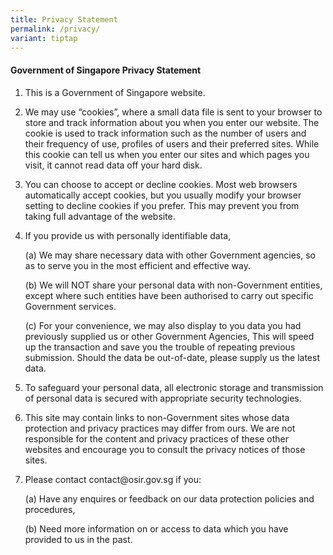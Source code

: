```yaml
---
title: Privacy Statement
permalink: /privacy/
variant: tiptap
---
```

<h4><strong>Government of Singapore Privacy Statement</strong></h4>
<ol data-tight="true" class="tight">
<li>
<p>This is a Government of Singapore website.</p>
<p></p>
</li>
<li>
<p>We may use “cookies”, where a small data file is sent to your browser
to store and track information about you when you enter our website. The
cookie is used to track information such as the number of users and their
frequency of use, profiles of users and their preferred sites. While this
cookie can tell us when you enter our sites and which pages you visit,
it cannot read data off your hard disk.</p>
<p></p>
</li>
<li>
<p>You can choose to accept or decline cookies. Most web browsers automatically
accept cookies, but you usually modify your browser setting to decline
cookies if you prefer. This may prevent you from taking full advantage
of the website.</p>
<p></p>
</li>
<li>
<p>If you provide us with personally identifiable data,</p>
<p>(a) We may share necessary data with other Government agencies, so as
to serve you in the most efficient and effective way.</p>
<p>(b) We will NOT share your personal data with non-Government entities,
except where such entities have been authorised to carry out specific Government
services.</p>
<p>(c) For your convenience, we may also display to you data you had previously
supplied us or other Government Agencies, This will speed up the transaction
and save you the trouble of repeating previous submission. Should the data
be out-of-date, please supply us the latest data.</p>
<p></p>
</li>
<li>
<p>To safeguard your personal data, all electronic storage and transmission
of personal data is secured with appropriate security technologies.</p>
<p></p>
</li>
<li>
<p>This site may contain links to non-Government sites whose data protection
and privacy practices may differ from ours. We are not responsible for
the content and privacy practices of these other websites and encourage
you to consult the privacy notices of those sites.</p>
<p></p>
</li>
<li>
<p>Please contact&nbsp;contact@osir.gov.sg&nbsp;if you:</p>
<p>(a) Have any enquires or feedback on our data protection policies and
procedures,</p>
<p>(b) Need more information on or access to data which you have provided
to us in the past.</p>
</li>
</ol>
<p></p>